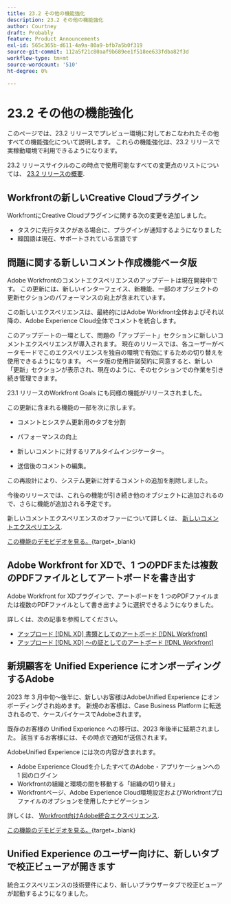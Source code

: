 ```yaml
---
title: 23.2 その他の機能強化
description: 23.2 その他の機能強化
author: Courtney
draft: Probably
feature: Product Announcements
exl-id: 565c365b-d611-4a9a-80a9-bfb7a5b0f319
source-git-commit: 112a5f21c80aaf9b689ee1f518ee633fdba82f3d
workflow-type: tm+mt
source-wordcount: '510'
ht-degree: 0%

---
```


# 23.2 その他の機能強化

このページでは、23.2 リリースでプレビュー環境に対しておこなわれたその他すべての機能強化について説明します。 これらの機能強化は、23.2 リリースで実稼動環境で利用できるようになります。

23.2 リリースサイクルのこの時点で使用可能なすべての変更点のリストについては、 [23.2 リリースの概要](/help/quicksilver/product-announcements/product-releases/23.2-release-activity/23-2-release-overview.md).

## Workfrontの新しいCreative Cloudプラグイン

WorkfrontにCreative Cloudプラグインに関する次の変更を追加しました。

* タスクに先行タスクがある場合に、プラグインが通知するようになりました
* 韓国語は現在、サポートされている言語です

## 問題に関する新しいコメント作成機能ベータ版

Adobe Workfrontのコメントエクスペリエンスのアップデートは現在開発中です。 この更新には、新しいインターフェイス、新機能、一部のオブジェクトの更新セクションのパフォーマンスの向上が含まれています。

この新しいエクスペリエンスは、最終的にはAdobe Workfront全体およびそれ以降の、Adobe Experience Cloud全体でコメントを統合します。

このアップデートの一環として、問題の「アップデート」セクションに新しいコメントエクスペリエンスが導入されます。 現在のリリースでは、各ユーザーがベータモードでこのエクスペリエンスを独自の環境で有効にするための切り替えを使用できるようになります。 ベータ版の使用許諾契約に同意すると、新しい「更新」セクションが表示され、現在のように、そのセクションでの作業を引き続き管理できます。

23.1 リリースのWorkfront Goals にも同様の機能がリリースされました。

この更新に含まれる機能の一部を次に示します。

* コメントとシステム更新用のタブを分割

* パフォーマンスの向上

* 新しいコメントに対するリアルタイムインジケーター。

* 送信後のコメントの編集。

この再設計により、システム更新に対するコメントの追加を削除しました。

今後のリリースでは、これらの機能が引き続き他のオブジェクトに追加されるので、さらに機能が追加される予定です。

新しいコメントエクスペリエンスのオファーについて詳しくは、 [新しいコメントエクスペリエンス](../../betas/new-commenting-experience-beta/unified-commenting-experience.md).

[この機能のデモビデオを見る。](https://video.tv.adobe.com/v/3416962/){target=_blank}

## Adobe Workfront for XDで、1 つのPDFまたは複数のPDFファイルとしてアートボードを書き出す

Adobe Workfront for XDプラグインで、アートボードを 1 つのPDFファイルまたは複数のPDFファイルとして書き出すように選択できるようになりました。

詳しくは、次の記事を参照してください。

* [アップロード [!DNL XD] 書類としてのアートボード [!DNL Workfront]](/help/quicksilver/workfront-integrations-and-apps/adobe-workfront-for-creative-cloud/wf-adobe-xd-docs.md)
* [アップロード [!DNL XD] ～の証としてのアートボード [!DNL Workfront]](/help/quicksilver/workfront-integrations-and-apps/adobe-workfront-for-creative-cloud/wf-adobe-xd-proofs.md)

## 新規顧客を Unified Experience にオンボーディングするAdobe

2023 年 3 月中旬～後半に、新しいお客様はAdobeUnified Experience にオンボーディングされ始めます。 新規のお客様は、Case Business Platform に転送されるので、ケースバイケースでAdobeされます。

既存のお客様の Unified Experience への移行は、2023 年後半に延期されました。 該当するお客様には、その時点で通知が送信されます。

AdobeUnified Experience には次の内容が含まれます。

* Adobe Experience Cloudを介したすべてのAdobe・アプリケーションへの 1 回のログイン
* Workfrontの組織と環境の間を移動する「組織の切り替え」
* Workfrontページ、Adobe Experience Cloud環境設定およびWorkfrontプロファイルのオプションを使用したナビゲーション

詳しくは、 [Workfront向けAdobe統合エクスペリエンス](/help/quicksilver/workfront-basics/navigate-workfront/workfront-navigation/adobe-unified-experience.md).

[この機能のデモビデオを見る。](https://video.tv.adobe.com/v/3412388/){target=_blank}

## Unified Experience のユーザー向けに、新しいタブで校正ビューアが開きます

統合エクスペリエンスの技術要件により、新しいブラウザータブで校正ビューアが起動するようになりました。
